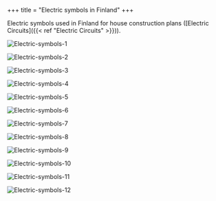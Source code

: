 +++
title = "Electric symbols in Finland"
+++


Electric symbols used in Finland for house construction plans ([Electric Circuits]({{< ref "Electric Circuits" >}})).

![Electric-symbols-1](/notes/attachments/Electric-symbols-1.png)

![Electric-symbols-2](/notes/attachments/Electric-symbols-2.png)

![Electric-symbols-3](/notes/attachments/Electric-symbols-3.png)

![Electric-symbols-4](/notes/attachments/Electric-symbols-4.png)

![Electric-symbols-5](/notes/attachments/Electric-symbols-5.png)

![Electric-symbols-6](/notes/attachments/Electric-symbols-6.png)

![Electric-symbols-7](/notes/attachments/Electric-symbols-7.png)

![Electric-symbols-8](/notes/attachments/Electric-symbols-8.png)

![Electric-symbols-9](/notes/attachments/Electric-symbols-9.png)

![Electric-symbols-10](/notes/attachments/Electric-symbols-10.png)

![Electric-symbols-11](/notes/attachments/Electric-symbols-11.png)

![Electric-symbols-12](/notes/attachments/Electric-symbols-12.png)